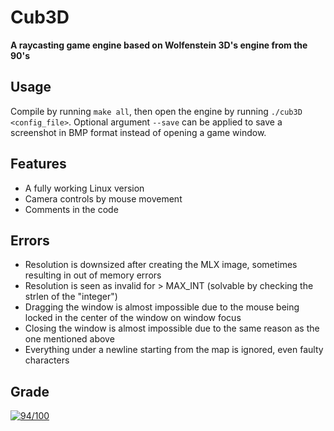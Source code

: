 # Cub3D
**A raycasting game engine based on Wolfenstein 3D's engine from the 90's**

## Usage
Compile by running `make all`, then open the engine by running `./cub3D <config_file>`. Optional argument `--save` can be applied to save a screenshot in BMP format instead of opening a game window.

## Features
- A fully working Linux version
- Camera controls by mouse movement
- Comments in the code

## Errors
- Resolution is downsized after creating the MLX image, sometimes resulting in out of memory errors
- Resolution is seen as invalid for > MAX_INT (solvable by checking the strlen of the "integer")
- Dragging the window is almost impossible due to the mouse being locked in the center of the window on window focus
- Closing the window is almost impossible due to the same reason as the one mentioned above
- Everything under a newline starting from the map is ignored, even faulty characters

## Grade
[![94/100](https://badge42.vercel.app/api/v2/cl1o16nym001109lewimxyxs8/project/2138146)](https://github.com/JaeSeoKim/badge42)
